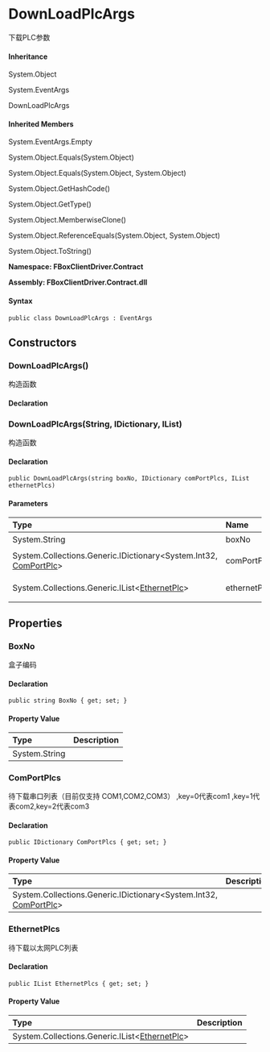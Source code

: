 # DownLoadPlcArgs

下载PLC参数

#### Inheritance

System.Object

System.EventArgs

DownLoadPlcArgs

#### Inherited Members

System.EventArgs.Empty

System.Object.Equals\(System.Object\)

System.Object.Equals\(System.Object, System.Object\)

System.Object.GetHashCode\(\)

System.Object.GetType\(\)

System.Object.MemberwiseClone\(\)

System.Object.ReferenceEquals\(System.Object, System.Object\)

System.Object.ToString\(\)

**Namespace: FBoxClientDriver.Contract**

**Assembly: FBoxClientDriver.Contract.dll**

#### Syntax <a id="FBoxClientDriver_Contract_DownLoadPlcArgs_syntax"></a>

```text
public class DownLoadPlcArgs : EventArgs
```

## Constructors <a id="constructors"></a>

### DownLoadPlcArgs\(\) <a id="FBoxClientDriver_Contract_DownLoadPlcArgs__ctor"></a>

构造函数

#### Declaration

### DownLoadPlcArgs\(String, IDictionary, IList\) <a id="FBoxClientDriver_Contract_DownLoadPlcArgs__ctor_System_String_System_Collections_Generic_IDictionary_System_Int32_FBoxClientDriver_Contract_ComPortPlc__System_Collections_Generic_IList_FBoxClientDriver_Contract_EthernetPlc__"></a>

构造函数

#### Declaration

```text
public DownLoadPlcArgs(string boxNo, IDictionary comPortPlcs, IList ethernetPlcs)
```

#### Parameters

| Type | Name | Description |
| :--- | :--- | :--- |
| System.String | boxNo | 盒子编码 |
| System.Collections.Generic.IDictionary&lt;System.Int32, [ComPortPlc](https://docs.flexem.net/fbox/zh-cn/sdk/FBoxClientDriver.Contract.ComPortPlc.html)&gt; | comPortPlcs | 待下载串口PLC列表 |
| System.Collections.Generic.IList&lt;[EthernetPlc](https://docs.flexem.net/fbox/zh-cn/sdk/FBoxClientDriver.Contract.EthernetPlc.html)&gt; | ethernetPlcs | 待下载以太网PLC列表 |

## Properties <a id="properties"></a>

### BoxNo <a id="FBoxClientDriver_Contract_DownLoadPlcArgs_BoxNo"></a>

盒子编码

#### Declaration

```text
public string BoxNo { get; set; }
```

#### Property Value

| Type | Description |
| :--- | :--- |
| System.String |  |

### ComPortPlcs <a id="FBoxClientDriver_Contract_DownLoadPlcArgs_ComPortPlcs"></a>

待下载串口列表（目前仅支持 COM1,COM2,COM3） ,key=0代表com1 ,key=1代表com2,key=2代表com3

#### Declaration

```text
public IDictionary ComPortPlcs { get; set; }
```

#### Property Value

| Type | Description |
| :--- | :--- |
| System.Collections.Generic.IDictionary&lt;System.Int32, [ComPortPlc](https://docs.flexem.net/fbox/zh-cn/sdk/FBoxClientDriver.Contract.ComPortPlc.html)&gt; |  |

### EthernetPlcs <a id="FBoxClientDriver_Contract_DownLoadPlcArgs_EthernetPlcs"></a>

待下载以太网PLC列表

#### Declaration

```text
public IList EthernetPlcs { get; set; }
```

#### Property Value

| Type | Description |
| :--- | :--- |
| System.Collections.Generic.IList&lt;[EthernetPlc](https://docs.flexem.net/fbox/zh-cn/sdk/FBoxClientDriver.Contract.EthernetPlc.html)&gt; |  |

